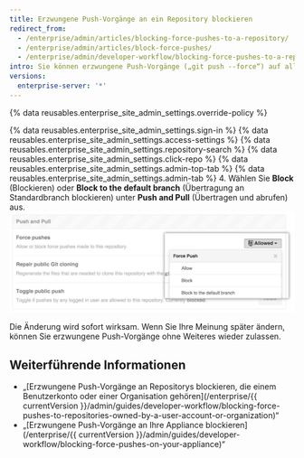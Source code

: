 ```yaml
---
title: Erzwungene Push-Vorgänge an ein Repository blockieren
redirect_from:
  - /enterprise/admin/articles/blocking-force-pushes-to-a-repository/
  - /enterprise/admin/articles/block-force-pushes/
  - /enterprise/admin/developer-workflow/blocking-force-pushes-to-a-repository
intro: Sie können erzwungene Push-Vorgänge („git push --force“) auf allen Branches – oder einfach an den Standardbranch – eines Repositorys blockieren.
versions:
  enterprise-server: '*'
---
```


{% data reusables.enterprise_site_admin_settings.override-policy %}

{% data reusables.enterprise_site_admin_settings.sign-in %}
{% data reusables.enterprise_site_admin_settings.access-settings %}
{% data reusables.enterprise_site_admin_settings.repository-search %}
{% data reusables.enterprise_site_admin_settings.click-repo %}
{% data reusables.enterprise_site_admin_settings.admin-top-tab %}
{% data reusables.enterprise_site_admin_settings.admin-tab %}
4. Wählen Sie **Block** (Blockieren) oder **Block to the default branch** (Übertragung an Standardbranch blockieren) unter **Push and Pull** (Übertragen und abrufen) aus. ![Erzwungene Push-Vorgänge blockieren](/assets/images/enterprise/site-admin-settings/repo/repo-block-force-pushes.png)

Die Änderung wird sofort wirksam. Wenn Sie Ihre Meinung später ändern, können Sie erzwungene Push-Vorgänge ohne Weiteres wieder zulassen.

## Weiterführende Informationen

- „[Erzwungene Push-Vorgänge an Repositorys blockieren, die einem Benutzerkonto oder einer Organisation gehören](/enterprise/{{ currentVersion }}/admin/guides/developer-workflow/blocking-force-pushes-to-repositories-owned-by-a-user-account-or-organization)“
- „[Erzwungene Push-Vorgänge an Ihre Appliance blockieren](/enterprise/{{ currentVersion }}/admin/guides/developer-workflow/blocking-force-pushes-on-your-appliance)“
